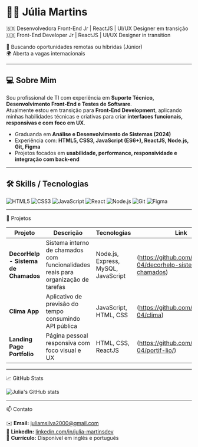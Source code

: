 # 👩‍💻 Júlia Martins

🇧🇷 Desenvolvedora Front-End Jr | ReactJS | UI/UX Designer em transição  
🇺🇸 Front-End Developer Jr | ReactJS | UI/UX Designer in transition  

🎯 Buscando oportunidades remotas ou híbridas (Júnior)  
🌍 Aberta a vagas internacionais  

---

## 💻 Sobre Mim

Sou profissional de TI com experiência em **Suporte Técnico, Desenvolvimento Front-End e Testes de Software**.  
Atualmente estou em transição para **Front-End Development**, aplicando minhas habilidades técnicas e criativas para criar **interfaces funcionais, responsivas e com foco em UX**.  

- Graduanda em **Análise e Desenvolvimento de Sistemas (2024)**  
- Experiência com: **HTML5, CSS3, JavaScript (ES6+), ReactJS, Node.js, Git, Figma**  
- Projetos focados em **usabilidade, performance, responsividade e integração com back-end**  

---

## 🛠 Skills / Tecnologias

![HTML5](https://img.shields.io/badge/HTML5-E34F26?style=flat-square&logo=html5&logoColor=white) 
![CSS3](https://img.shields.io/badge/CSS3-1572B6?style=flat-square&logo=css3&logoColor=white) 
![JavaScript](https://img.shields.io/badge/JavaScript-F7DF1E?style=flat-square&logo=javascript&logoColor=black) 
![React](https://img.shields.io/badge/React-61DAFB?style=flat-square&logo=react&logoColor=black) 
![Node.js](https://img.shields.io/badge/Node.js-339933?style=flat-square&logo=node.js&logoColor=white) 
![Git](https://img.shields.io/badge/Git-F05032?style=flat-square&logo=git&logoColor=white) 
![Figma](https://img.shields.io/badge/Figma-F24E1E?style=flat-square&logo=figma&logoColor=white)  

---

📂 Projetos

| Projeto | Descrição | Tecnologias | Link |
|---------|-----------|-------------|------|
| **DecorHelp - Sistema de Chamados** | Sistema interno de chamados com funcionalidades reais para organização de tarefas | Node.js, Express, MySQL, JavaScript | (https://github.com/juhmartins-04/decorhelp-sistema-chamados)|
| **Clima App** | Aplicativo de previsão do tempo consumindo API pública | JavaScript, HTML, CSS | (https://github.com/juhmartins-04/clima) 
**Landing Page Portfolio** | Página pessoal responsiva com foco visual e UX | HTML, CSS, ReactJS | (https://github.com/juhmartins-04/portif-lio/)

---

📈 GitHub Stats

![Julia's GitHub stats](https://github-readme-stats.vercel.app/api?username=juhmartins-04&show_icons=true&theme=radical&token=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)



---

📫 Contato

✉️ **Email:** juliamsilva2000@gmail.com  
🔗 **LinkedIn:** [linkedin.com/in/julia-martinsdev](www.linkedin.com/in/julia-martinsdev)  
📄 **Currículo:** Disponível em inglês e português  

